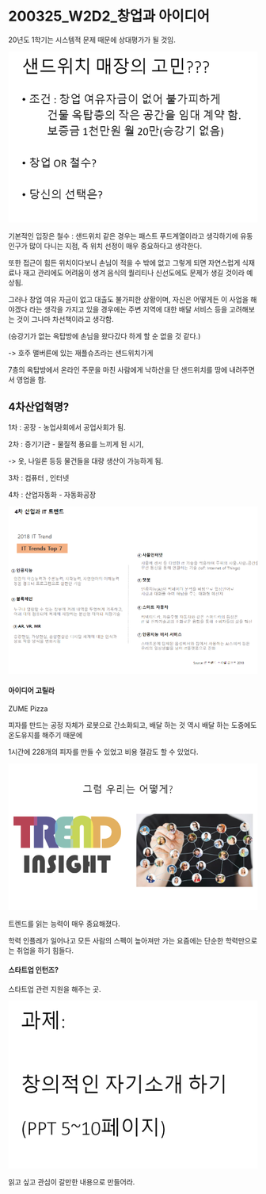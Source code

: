 # 200325_W2D2_창업과 아이디어



20년도 1학기는 시스템적 문제 때문에 상대평가가 될 것임.





![1585121400221](assets/1585121400221.png)





기본적인 입장은 철수 : 샌드위치 같은 경우는 패스트 푸드계열이라고 생각하기에 유동인구가 많이 다니는 지점, 즉 위치 선정이 매우 중요하다고 생각한다.



또한 접근이 힘든 위치이다보니 손님이 적을 수 밖에 없고 그렇게 되면 자연스럽게 식재료나 재고 관리에도 어려움이 생겨 음식의 퀄리티나 신선도에도 문제가 생길 것이라 예상됨.



그러나 창업 여유 자금이 없고 대출도 불가피한 상황이며, 자신은 어떻게든 이 사업을 해야겠다 라는 생각을 가지고 있을 경우에는 주변 지역에 대한 배달 서비스 등을 고려해보는 것이 그나마 차선책이라고 생각함.

(승강기가 없는 옥탑방에 손님을 왔다갔다 하게 할 순 없을 것 같다.)





-> 호주 맬버른에 있는 재플슈츠라는 샌드위치가게

7층의 옥탑방에서 온라인 주문을 마친 사람에게 낙하산을 단 샌드위치를 땅에 내려주면서 영업을 함.





## 4차산업혁명?



1차 : 공장 - 농업사회에서 공업사회가 됨.



2차 : 증기기관 - 물질적 풍요를 느끼게 된 시기, 

-> 옷, 나일론 등등 물건들을 대량 생산이 가능하게 됨.



3차 : 컴퓨터 , 인터넷 



4차 : 산업자동화 - 자동화공장





![1585122913949](assets/1585122913949.png)





#### 아이디어 고릴라



ZUME Pizza

피자를 만드는 공정 자체가 로봇으로 간소화되고, 배달 하는 것 역시 배달 하는 도중에도 온도유지를 해주기 때문에 



1시간에 228개의 피자를 만들 수 있었고 비용 절감도 할 수 있었다.





![1585124555303](assets/1585124555303.png)



트렌드를 읽는 능력이 매우 중요해졌다.



학력 인플레가 일어나고 모든 사람의 스펙이 높아져만 가는 요즘에는 단순한 학력만으로는 취업을 하기 힘들다.



#### 스타트업 인턴즈?

스타트업 관련 지원을 해주는 곳.





![1585125272568](assets/1585125272568.png)







읽고 싶고 관심이 갈만한 내용으로 만들어라.



